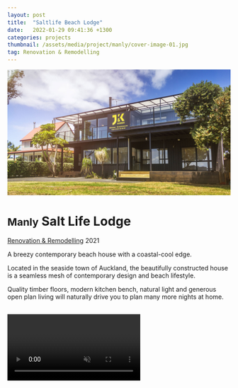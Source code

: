 ```yaml
---
layout: post
title:  "Saltlife Beach Lodge"
date:   2022-01-29 09:41:36 +1300
categories: projects
thumbnail: /assets/media/project/manly/cover-image-01.jpg
tag: Renovation & Remodelling
---
```


<div class="project__wrapper clearfix">

  <div class="project__hero">
    <img class="project__hero-media" src="/assets/media/project/manly/cover-image-01.jpg" alt="The Salt Life">
  </div>

  <div class="project__heading">
    <h1 class="project__title"><small>Manly</small> Salt Life Lodge</h1>
    <p class="project__meta"><a href="#" class="project__tag">Renovation & Remodelling</a> <span class="project__year">2021</span></p>
  </div>

  <div class="project__desc">
    <p class="lead">A breezy contemporary beach house with a coastal-cool edge.</p>
    <p>Located in the seaside town of Auckland, the beautifully constructed house is a seamless mesh of contemporary design and beach lifestyle.
</p>
    <p>Quality timber floors, modern kitchen bench, natural light and generous open plan living will naturally drive you to plan many more nights at home.</p>
  </div>

</div>


<br>

<video class="project-media" autoplay loop muted playsinline id="projectVideo1" poster="">
  <source src="/assets/media/project/manly/JK-manly-video-banner.mp4" type="video/mp4">
</video>


